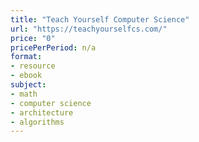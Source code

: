 ```yaml
---
title: "Teach Yourself Computer Science"
url: "https://teachyourselfcs.com/"
price: "0"
pricePerPeriod: n/a
format: 
- resource
- ebook
subject: 
- math
- computer science
- architecture
- algorithms
---
```

